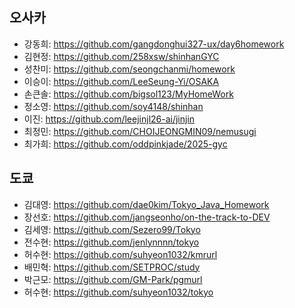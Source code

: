 ## 오사카
- 강동희: https://github.com/gangdonghui327-ux/day6homework
- 김현정: https://github.com/258xsw/shinhanGYC
- 성찬미: https://github.com/seongchanmi/homework
- 이승이: https://github.com/LeeSeung-Yi/OSAKA
- 손큰솔: https://github.com/bigsol123/MyHomeWork
- 정소영: https://github.com/soy4148/shinhan
- 이진: https://github.com/leejinjl26-ai/jinjin  
- 최정민: https://github.com/CHOIJEONGMIN09/nemusugi
- 최가희: https://github.com/oddpinkjade/2025-gyc
## 도쿄
- 김대영: https://github.com/dae0kim/Tokyo_Java_Homework
- 장선호: https://github.com/jangseonho/on-the-track-to-DEV
- 김세영: https://github.com/Sezero99/Tokyo
- 전수현: https://github.com/jenlynnnn/tokyo
- 허수현: https://github.com/suhyeon1032/kmrurl
- 배민혁: https://github.com/SETPROC/study
- 박근모: https://github.com/GM-Park/pgmurl
- 허수현: https://github.com/suhyeon1032/tokyo
